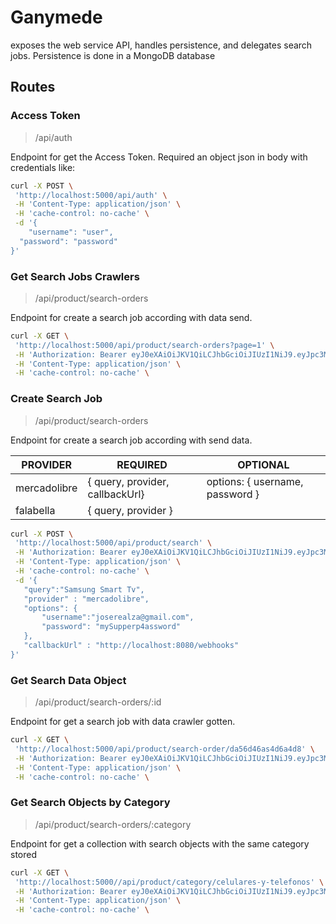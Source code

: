 # Ganymede
exposes the web service API, handles persistence, and delegates search jobs. Persistence is done in a MongoDB database


## Routes

### Access Token
> /api/auth
 
 Endpoint for get the Access Token. Required an object json in body with credentials like:
 
 ```sh
 curl -X POST \
  'http://localhost:5000/api/auth' \
  -H 'Content-Type: application/json' \
  -H 'cache-control: no-cache' \
  -d '{
	 "username": "user",
   "password": "password"
}'
  ```
  
### Get Search Jobs Crawlers 
  
  > /api/product/search-orders
 
 Endpoint for create a search job according with data send.
 
 ```sh
 curl -X GET \
  'http://localhost:5000/api/product/search-orders?page=1' \
  -H 'Authorization: Bearer eyJ0eXAiOiJKV1QiLCJhbGciOiJIUzI1NiJ9.eyJpc3MiOiIqLmNsYXJvdmlkZW8ubmV0IiwiaWF0IjoxNTQzMjQ1NDk4LCJleHAiOjE1NDMyNDcyOTgsInN1YiI6ImFtY28ifQ.5FqImJv4qztTe7QBRu_rDRQgFVhoUfVbfhiQ5Mk-dvY' \
  -H 'Content-Type: application/json' \
  -H 'cache-control: no-cache' \
  ```
  
### Create Search Job 
  
  > /api/product/search-orders
 
 Endpoint for create a search job according with send data.
 
| PROVIDER | REQUIRED | OPTIONAL |
| ------ | ------ | ------ |
| mercadolibre | { query, provider, callbackUrl} | options: { username, password }|
| falabella | { query, provider } | |
 
 ```sh
 curl -X POST \
  'http://localhost:5000/api/product/search' \
  -H 'Authorization: Bearer eyJ0eXAiOiJKV1QiLCJhbGciOiJIUzI1NiJ9.eyJpc3MiOiIqLmNsYXJvdmlkZW8ubmV0IiwiaWF0IjoxNTQzMjQ1NDk4LCJleHAiOjE1NDMyNDcyOTgsInN1YiI6ImFtY28ifQ.5FqImJv4qztTe7QBRu_rDRQgFVhoUfVbfhiQ5Mk-dvY' \
  -H 'Content-Type: application/json' \
  -H 'cache-control: no-cache' \
  -d '{
	"query":"Samsung Smart Tv",
	"provider" : "mercadolibre",
	"options": {
		"username":"joserealza@gmail.com",
		"password": "mySupperp4assword"
	},
	"callbackUrl" : "http://localhost:8080/webhooks"
}'
  ```
  
  ### Get Search Data Object  
  
  > /api/product/search-orders/:id
 
 Endpoint for get a search job with data crawler gotten.
 
 ```sh
 curl -X GET \
  'http://localhost:5000/api/product/search-order/da56d46as4d6a4d8' \
  -H 'Authorization: Bearer eyJ0eXAiOiJKV1QiLCJhbGciOiJIUzI1NiJ9.eyJpc3MiOiIqLmNsYXJvdmlkZW8ubmV0IiwiaWF0IjoxNTQzMjQ1NDk4LCJleHAiOjE1NDMyNDcyOTgsInN1YiI6ImFtY28ifQ.5FqImJv4qztTe7QBRu_rDRQgFVhoUfVbfhiQ5Mk-dvY' \
  -H 'Content-Type: application/json' \
  -H 'cache-control: no-cache' \
  ```
  
 ### Get Search Objects by Category  
  
  > /api/product/search-orders/:category
 
 Endpoint for get a collection with search objects with the same category stored
 
 ```sh
 curl -X GET \
  'http://localhost:5000//api/product/category/celulares-y-telefonos' \
  -H 'Authorization: Bearer eyJ0eXAiOiJKV1QiLCJhbGciOiJIUzI1NiJ9.eyJpc3MiOiIqLmNsYXJvdmlkZW8ubmV0IiwiaWF0IjoxNTQzMjQ1NDk4LCJleHAiOjE1NDMyNDcyOTgsInN1YiI6ImFtY28ifQ.5FqImJv4qztTe7QBRu_rDRQgFVhoUfVbfhiQ5Mk-dvY' \
  -H 'Content-Type: application/json' \
  -H 'cache-control: no-cache' \
  ```
  
